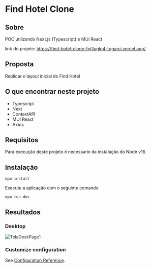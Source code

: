 # Find Hotel Clone

## Sobre

POC utilizando Next.js (Typescript) e MUI React

link do projeto: https://find-hotel-clone-fnj3ugln4-togarci.vercel.app/

## Proposta

Replicar o layout inicial do Find Hotel 

## O que encontrar neste projeto

* Typescript
* Next
* ContextAPI
* MUI React
* Axios

## Requisitos

Para execução deste projeto é necessario da instalação do Node v16.

## Instalação
```
npm install
```
Execute a aplicação com o seguinte comando
```
npm run dev
```

## Resultados

### Desktop
![TelaDeskPage1](/public/findHotel.gif)
### Customize configuration
See [Configuration Reference](https://cli.vuejs.org/config/).
